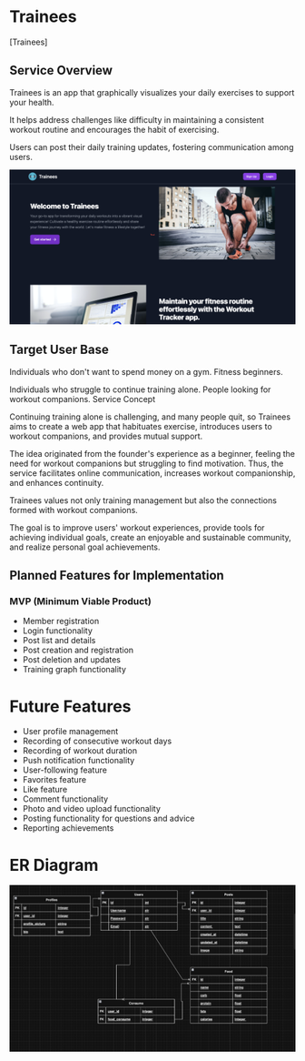 # Trainees

[Trainees]
<h2>Service Overview</h2>

Trainees is an app that graphically visualizes your daily exercises to support your health.

It helps address challenges like difficulty in maintaining a consistent workout routine and encourages the habit of exercising.

Users can post their daily training updates, fostering communication among users.

![Trainees](rmtoppage.png)

<h2>Target User Base</h2>

Individuals who don't want to spend money on a gym.
Fitness beginners.

Individuals who struggle to continue training alone.
People looking for workout companions.
Service Concept

Continuing training alone is challenging, and many people quit, so Trainees aims to create a web app that habituates exercise, introduces users to workout companions, and provides mutual support.

The idea originated from the founder's experience as a beginner, feeling the need for workout companions but struggling to find motivation. Thus, the service facilitates online communication, increases workout companionship, and enhances continuity.

Trainees values not only training management but also the connections formed with workout companions.

The goal is to improve users' workout experiences, provide tools for achieving individual goals, create an enjoyable and sustainable community, and realize personal goal achievements.

<h2>Planned Features for Implementation</h2>

<h3>MVP (Minimum Viable Product)</h3>

- Member registration
- Login functionality
- Post list and details
- Post creation and registration
- Post deletion and updates
- Training graph functionality

<h1>Future Features</h1>

- User profile management
- Recording of consecutive workout days
- Recording of workout duration
- Push notification functionality
- User-following feature
- Favorites feature
- Like feature
- Comment functionality
- Photo and video upload functionality
- Posting functionality for questions and advice
- Reporting achievements

<h1>ER Diagram</h1>

![ER Diagram](erdiagram.png)
